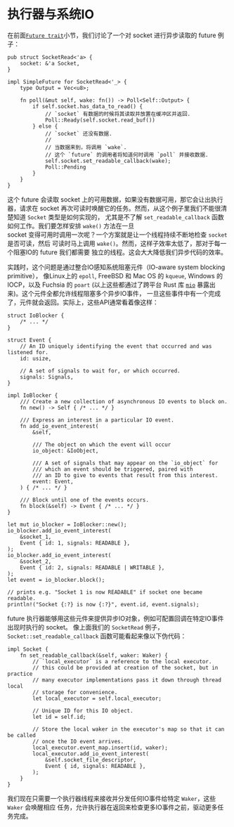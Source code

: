 # 执行器与系统IO

在前面[`Future trait`]小节，我们讨论了一个对 socket 进行异步读取的 future 例子：

```rust,ignore
pub struct SocketRead<'a> {
    socket: &'a Socket,
}

impl SimpleFuture for SocketRead<'_> {
    type Output = Vec<u8>;

    fn poll(&mut self, wake: fn()) -> Poll<Self::Output> {
        if self.socket.has_data_to_read() {
            // `socket` 有数据的时候将其读取并放置在缓冲区并返回.
            Poll::Ready(self.socket.read_buf())
        } else {
            // `socket` 还没有数据.
            //
            // 当数据来到，将调用 `wake`.
            // 这个 `future` 的调用者将知道何时调用 `poll` 并接收数据.
            self.socket.set_readable_callback(wake);
            Poll::Pending
        }
    }
}
```

这个 future 会读取 socket 上的可用数据，如果没有数据可用，那它会让出执行器，请求在 socket 再次可读时唤醒它的任务。然而，从这个例子里我们不能很清楚知道 `Socket` 类型是如何实现的， 尤其是不了解 `set_readable_callback` 函数如何工作。我们要怎样安排 `wake()` 方法在一旦 <br> socket 变得可用时调用一次呢？一个方案就是让一个线程持续不断地检查 `socket` 是否可读，然后 可读时马上调用 `wake()`。然而，这样子效率太低了，那对于每一个阻塞IO的 future 我们都需要 独立的线程。这会大大降低我们异步代码的效率。

实践时，这个问题是通过整合IO感知系统阻塞元件（IO-aware system blocking primitive）， 像Linux上的 `epoll`, FreeBSD 和 Mac OS 的 `kqueue`, Windows 的 IOCP，以及 Fuchsia 的 `poart` (以上这些都通过了跨平台 Rust 库 [`mio`] 暴露出来)。这个元件全都允许线程阻塞多个异步IO事件， 一旦这些事件中有一个完成了，元件就会返回。实际上，这些API通常看着像这样：

```rust,ignore
struct IoBlocker {
    /* ... */
}

struct Event {
    // An ID uniquely identifying the event that occurred and was listened for.
    id: usize,

    // A set of signals to wait for, or which occurred.
    signals: Signals,
}

impl IoBlocker {
    /// Create a new collection of asynchronous IO events to block on.
    fn new() -> Self { /* ... */ }

    /// Express an interest in a particular IO event.
    fn add_io_event_interest(
        &self,

        /// The object on which the event will occur
        io_object: &IoObject,

        /// A set of signals that may appear on the `io_object` for
        /// which an event should be triggered, paired with
        /// an ID to give to events that result from this interest.
        event: Event,
    ) { /* ... */ }

    /// Block until one of the events occurs.
    fn block(&self) -> Event { /* ... */ }
}

let mut io_blocker = IoBlocker::new();
io_blocker.add_io_event_interest(
    &socket_1,
    Event { id: 1, signals: READABLE },
);
io_blocker.add_io_event_interest(
    &socket_2,
    Event { id: 2, signals: READABLE | WRITABLE },
);
let event = io_blocker.block();

// prints e.g. "Socket 1 is now READABLE" if socket one became readable.
println!("Socket {:?} is now {:?}", event.id, event.signals);
```

future 执行器能够用这些元件来提供异步IO对象，例如可配置回调在特定IO事件出现时执行的 socket。 像上面我们的 `SocketRead` 例子，`Socket::set_readable_callback` 函数可能看起来像以下伪代码：

```rust,ignore
impl Socket {
    fn set_readable_callback(&self, waker: Waker) {
        // `local_executor` is a reference to the local executor.
        // this could be provided at creation of the socket, but in practice
        // many executor implementations pass it down through thread local
        // storage for convenience.
        let local_executor = self.local_executor;

        // Unique ID for this IO object.
        let id = self.id;

        // Store the local waker in the executor's map so that it can be called
        // once the IO event arrives.
        local_executor.event_map.insert(id, waker);
        local_executor.add_io_event_interest(
            &self.socket_file_descriptor,
            Event { id, signals: READABLE },
        );
    }
}
```

我们现在只需要一个执行器线程来接收并分发任何IO事件给特定 `Waker`，这些 `Waker` 会唤醒相应 任务，允许执行器在返回来检查更多IO事件之前，驱动更多任务完成。

[`Future trait`]: ./02_future.md
[`mio`]: https://github.com/tokio-rs/mio
